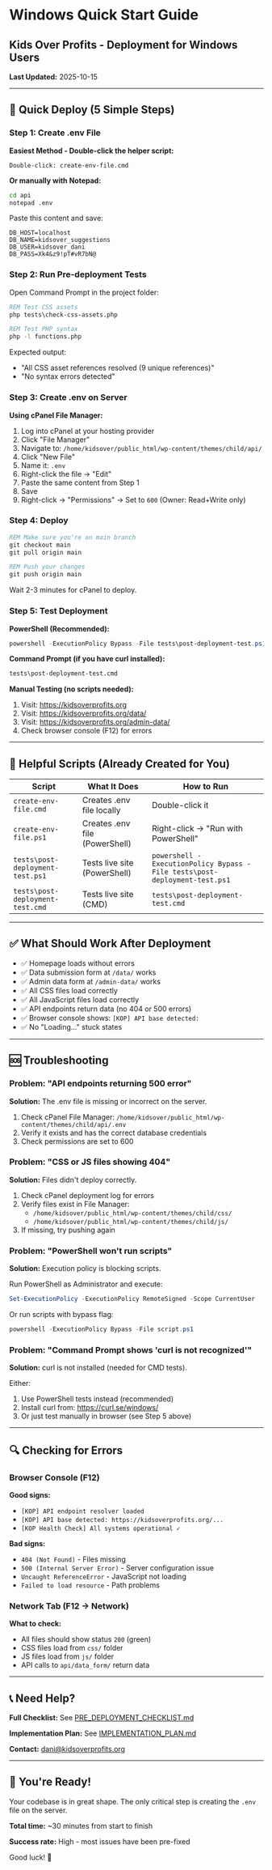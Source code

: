 # Windows Quick Start Guide
## Kids Over Profits - Deployment for Windows Users

**Last Updated:** 2025-10-15

---

## 🚀 Quick Deploy (5 Simple Steps)

### Step 1: Create .env File

**Easiest Method - Double-click the helper script:**
```
Double-click: create-env-file.cmd
```

**Or manually with Notepad:**
```cmd
cd api
notepad .env
```
Paste this content and save:
```
DB_HOST=localhost
DB_NAME=kidsover_suggestions
DB_USER=kidsover_dani
DB_PASS=Xk4&z9!pT#vR7bN@
```

### Step 2: Run Pre-deployment Tests

Open Command Prompt in the project folder:

```cmd
REM Test CSS assets
php tests\check-css-assets.php

REM Test PHP syntax
php -l functions.php
```

Expected output:
- "All CSS asset references resolved (9 unique references)"
- "No syntax errors detected"

### Step 3: Create .env on Server

**Using cPanel File Manager:**
1. Log into cPanel at your hosting provider
2. Click "File Manager"
3. Navigate to: `/home/kidsover/public_html/wp-content/themes/child/api/`
4. Click "New File"
5. Name it: `.env`
6. Right-click the file → "Edit"
7. Paste the same content from Step 1
8. Save
9. Right-click → "Permissions" → Set to `600` (Owner: Read+Write only)

### Step 4: Deploy

```cmd
REM Make sure you're on main branch
git checkout main
git pull origin main

REM Push your changes
git push origin main
```

Wait 2-3 minutes for cPanel to deploy.

### Step 5: Test Deployment

**PowerShell (Recommended):**
```powershell
powershell -ExecutionPolicy Bypass -File tests\post-deployment-test.ps1
```

**Command Prompt (if you have curl installed):**
```cmd
tests\post-deployment-test.cmd
```

**Manual Testing (no scripts needed):**
1. Visit: https://kidsoverprofits.org
2. Visit: https://kidsoverprofits.org/data/
3. Visit: https://kidsoverprofits.org/admin-data/
4. Check browser console (F12) for errors

---

## 📁 Helpful Scripts (Already Created for You)

| Script | What It Does | How to Run |
|--------|--------------|------------|
| `create-env-file.cmd` | Creates .env file locally | Double-click it |
| `create-env-file.ps1` | Creates .env file (PowerShell) | Right-click → "Run with PowerShell" |
| `tests\post-deployment-test.ps1` | Tests live site (PowerShell) | `powershell -ExecutionPolicy Bypass -File tests\post-deployment-test.ps1` |
| `tests\post-deployment-test.cmd` | Tests live site (CMD) | `tests\post-deployment-test.cmd` |

---

## ✅ What Should Work After Deployment

- ✅ Homepage loads without errors
- ✅ Data submission form at `/data/` works
- ✅ Admin data form at `/admin-data/` works
- ✅ All CSS files load correctly
- ✅ All JavaScript files load correctly
- ✅ API endpoints return data (no 404 or 500 errors)
- ✅ Browser console shows: `[KOP] API base detected:`
- ✅ No "Loading..." stuck states

---

## 🆘 Troubleshooting

### Problem: "API endpoints returning 500 error"

**Solution:** The .env file is missing or incorrect on the server.

1. Check cPanel File Manager: `/home/kidsover/public_html/wp-content/themes/child/api/.env`
2. Verify it exists and has the correct database credentials
3. Check permissions are set to 600

### Problem: "CSS or JS files showing 404"

**Solution:** Files didn't deploy correctly.

1. Check cPanel deployment log for errors
2. Verify files exist in File Manager:
   - `/home/kidsover/public_html/wp-content/themes/child/css/`
   - `/home/kidsover/public_html/wp-content/themes/child/js/`
3. If missing, try pushing again

### Problem: "PowerShell won't run scripts"

**Solution:** Execution policy is blocking scripts.

Run PowerShell as Administrator and execute:
```powershell
Set-ExecutionPolicy -ExecutionPolicy RemoteSigned -Scope CurrentUser
```

Or run scripts with bypass flag:
```powershell
powershell -ExecutionPolicy Bypass -File script.ps1
```

### Problem: "Command Prompt shows 'curl is not recognized'"

**Solution:** curl is not installed (needed for CMD tests).

Either:
1. Use PowerShell tests instead (recommended)
2. Install curl from: https://curl.se/windows/
3. Or just test manually in browser (see Step 5 above)

---

## 🔍 Checking for Errors

### Browser Console (F12)

**Good signs:**
- `[KOP] API endpoint resolver loaded`
- `[KOP] API base detected: https://kidsoverprofits.org/...`
- `[KOP Health Check] All systems operational ✓`

**Bad signs:**
- `404 (Not Found)` - Files missing
- `500 (Internal Server Error)` - Server configuration issue
- `Uncaught ReferenceError` - JavaScript not loading
- `Failed to load resource` - Path problems

### Network Tab (F12 → Network)

**What to check:**
- All files should show status `200` (green)
- CSS files load from `css/` folder
- JS files load from `js/` folder
- API calls to `api/data_form/` return data

---

## 📞 Need Help?

**Full Checklist:** See [PRE_DEPLOYMENT_CHECKLIST.md](PRE_DEPLOYMENT_CHECKLIST.md)

**Implementation Plan:** See [IMPLEMENTATION_PLAN.md](IMPLEMENTATION_PLAN.md)

**Contact:** dani@kidsoverprofits.org

---

## 🎉 You're Ready!

Your codebase is in great shape. The only critical step is creating the `.env` file on the server.

**Total time:** ~30 minutes from start to finish

**Success rate:** High - most issues have been pre-fixed

Good luck! 🚀
